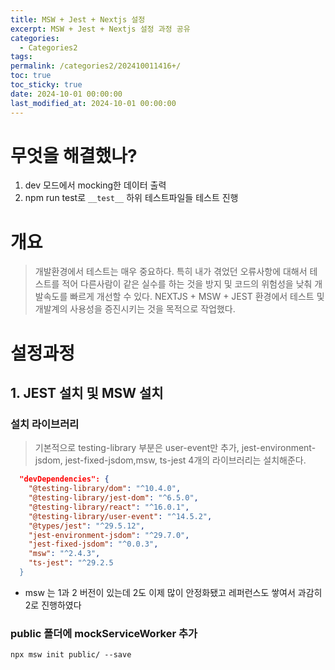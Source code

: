```yaml
---
title: MSW + Jest + Nextjs 설정
excerpt: MSW + Jest + Nextjs 설정 과정 공유
categories:
  - Categories2
tags: 
permalink: /categories2/202410011416+/
toc: true
toc_sticky: true
date: 2024-10-01 00:00:00
last_modified_at: 2024-10-01 00:00:00
---
```

# 무엇을 해결했나?
1. dev 모드에서 mocking한 데이터 출력
2. npm run test로 `__test__` 하위 테스트파일들 테스트 진행

# 개요
> 개발환경에서 테스트는 매우 중요하다. 특히 내가 겪었던 오류사항에 대해서 테스트를 적어 다른사람이 같은 실수를 하는 것을 방지 및 코드의 위험성을 낮춰 개발속도를 빠르게 개선할 수 있다. NEXTJS + MSW + JEST 환경에서 테스트 및 개발계의 사용성을 증진시키는 것을 목적으로 작업했다.


# 설정과정
## 1. JEST 설치 및 MSW 설치


### 설치 라이브러리
> 기본적으로 testing-library 부분은 user-event만 추가, 
> jest-environment-jsdom, jest-fixed-jsdom,msw, ts-jest 4개의 라이브러리는 설치해준다.
```json
  "devDependencies": {
    "@testing-library/dom": "^10.4.0",
    "@testing-library/jest-dom": "^6.5.0",
    "@testing-library/react": "^16.0.1",
    "@testing-library/user-event": "^14.5.2",    
    "@types/jest": "^29.5.12",
    "jest-environment-jsdom": "^29.7.0",
    "jest-fixed-jsdom": "^0.0.3",
    "msw": "^2.4.3",
    "ts-jest": "^29.2.5
  }
```

* msw 는 1과 2 버전이 있는데 2도 이제 많이 안정화됐고 레퍼런스도 쌓여서 과감히 2로 진행하였다
### public 폴더에 mockServiceWorker 추가
```shell
npx msw init public/ --save
```
